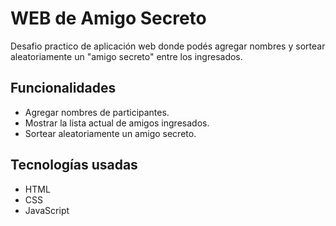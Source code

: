 # WEB de Amigo Secreto

Desafio practico de aplicación web donde podés agregar nombres y sortear aleatoriamente un "amigo secreto" entre los ingresados.

## Funcionalidades

- Agregar nombres de participantes.
- Mostrar la lista actual de amigos ingresados.
- Sortear aleatoriamente un amigo secreto.

## Tecnologías usadas

- HTML
- CSS 
- JavaScript
